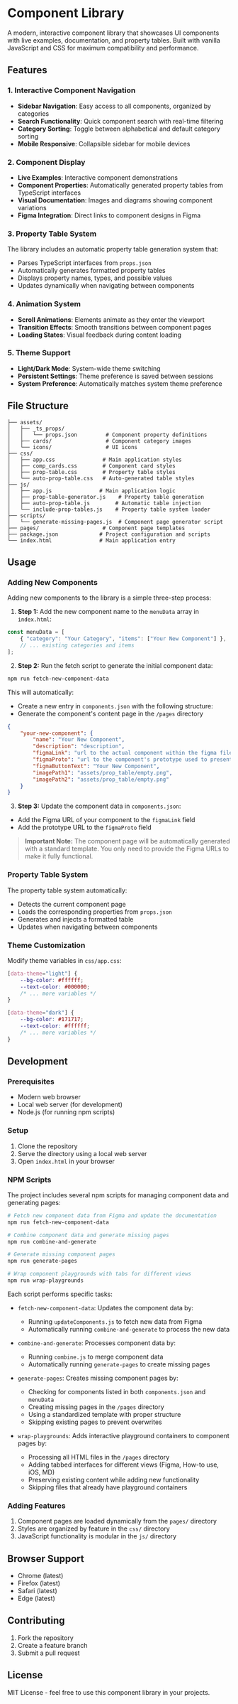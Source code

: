 # Component Library

A modern, interactive component library that showcases UI components with live examples, documentation, and property tables. Built with vanilla JavaScript and CSS for maximum compatibility and performance.

## Features

### 1. Interactive Component Navigation
- **Sidebar Navigation**: Easy access to all components, organized by categories
- **Search Functionality**: Quick component search with real-time filtering
- **Category Sorting**: Toggle between alphabetical and default category sorting
- **Mobile Responsive**: Collapsible sidebar for mobile devices

### 2. Component Display
- **Live Examples**: Interactive component demonstrations
- **Component Properties**: Automatically generated property tables from TypeScript interfaces
- **Visual Documentation**: Images and diagrams showing component variations
- **Figma Integration**: Direct links to component designs in Figma

### 3. Property Table System
The library includes an automatic property table generation system that:
- Parses TypeScript interfaces from `props.json`
- Automatically generates formatted property tables
- Displays property names, types, and possible values
- Updates dynamically when navigating between components

### 4. Animation System
- **Scroll Animations**: Elements animate as they enter the viewport
- **Transition Effects**: Smooth transitions between component pages
- **Loading States**: Visual feedback during content loading

### 5. Theme Support
- **Light/Dark Mode**: System-wide theme switching
- **Persistent Settings**: Theme preference is saved between sessions
- **System Preference**: Automatically matches system theme preference

## File Structure

```
├── assets/
│   ├── _ts_props/
│   │   └── props.json         # Component property definitions
│   ├── cards/                 # Component category images
│   └── icons/                 # UI icons
├── css/
│   ├── app.css               # Main application styles
│   ├── comp_cards.css        # Component card styles
│   ├── prop-table.css        # Property table styles
│   └── auto-prop-table.css   # Auto-generated table styles
├── js/
│   ├── app.js               # Main application logic
│   ├── prop-table-generator.js    # Property table generation
│   ├── auto-prop-table.js        # Automatic table injection
│   └── include-prop-tables.js    # Property table system loader
├── scripts/
│   └── generate-missing-pages.js  # Component page generator script
├── pages/                    # Component page templates
├── package.json             # Project configuration and scripts
└── index.html               # Main application entry
```

## Usage

### Adding New Components

Adding new components to the library is a simple three-step process:

1. **Step 1:** Add the new component name to the `menuData` array in `index.html`:
```javascript
const menuData = [
    { "category": "Your Category", "items": ["Your New Component"] },
    // ... existing categories and items
];
```

2. **Step 2:** Run the fetch script to generate the initial component data:
```bash
npm run fetch-new-component-data
```

This will automatically:
- Create a new entry in `components.json` with the following structure:
- Generate the component's content page in the `/pages` directory

```json
{
    "your-new-component": {
        "name": "Your New Component",
        "description": "description",
        "figmaLink": "url to the actual component within the figma file",
        "figmaProto": "url to the component's prototype used to present it on this site",
        "figmaButtonText": "Your New Component",
        "imagePath1": "assets/prop_table/empty.png",
        "imagePath2": "assets/prop_table/empty.png"
    }
}
```

3. **Step 3:** Update the component data in `components.json`:
- Add the Figma URL of your component to the `figmaLink` field
- Add the prototype URL to the `figmaProto` field

> **Important Note:** The component page will be automatically generated with a standard template. You only need to provide the Figma URLs to make it fully functional.

### Property Table System

The property table system automatically:
- Detects the current component page
- Loads the corresponding properties from `props.json`
- Generates and injects a formatted table
- Updates when navigating between components

### Theme Customization

Modify theme variables in `css/app.css`:
```css
[data-theme="light"] {
    --bg-color: #ffffff;
    --text-color: #000000;
    /* ... more variables */
}

[data-theme="dark"] {
    --bg-color: #171717;
    --text-color: #ffffff;
    /* ... more variables */
}
```

## Development

### Prerequisites
- Modern web browser
- Local web server (for development)
- Node.js (for running npm scripts)

### Setup
1. Clone the repository
2. Serve the directory using a local web server
3. Open `index.html` in your browser

### NPM Scripts
The project includes several npm scripts for managing component data and generating pages:

```bash
# Fetch new component data from Figma and update the documentation
npm run fetch-new-component-data

# Combine component data and generate missing pages
npm run combine-and-generate

# Generate missing component pages
npm run generate-pages

# Wrap component playgrounds with tabs for different views
npm run wrap-playgrounds
```

Each script performs specific tasks:

- `fetch-new-component-data`: Updates the component data by:
  - Running `updateComponents.js` to fetch new data from Figma
  - Automatically running `combine-and-generate` to process the new data

- `combine-and-generate`: Processes component data by:
  - Running `combine.js` to merge component data
  - Automatically running `generate-pages` to create missing pages

- `generate-pages`: Creates missing component pages by:
  - Checking for components listed in both `components.json` and `menuData`
  - Creating missing pages in the `/pages` directory
  - Using a standardized template with proper structure
  - Skipping existing pages to prevent overwrites

- `wrap-playgrounds`: Adds interactive playground containers to component pages by:
  - Processing all HTML files in the `/pages` directory
  - Adding tabbed interfaces for different views (Figma, How-to use, iOS, MD)
  - Preserving existing content while adding new functionality
  - Skipping files that already have playground containers

### Adding Features
1. Component pages are loaded dynamically from the `pages/` directory
2. Styles are organized by feature in the `css/` directory
3. JavaScript functionality is modular in the `js/` directory

## Browser Support
- Chrome (latest)
- Firefox (latest)
- Safari (latest)
- Edge (latest)

## Contributing
1. Fork the repository
2. Create a feature branch
3. Submit a pull request

## License
MIT License - feel free to use this component library in your projects.